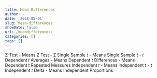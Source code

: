 ```yaml
---
title: Mean Differences
author: ~
date: '2018-05-01'
slug: mean-differences
showDate: false
url: /meandifferences/
categories: []
tags: []
---
```

Z-Test - Means
Z Test - Z
Single Sample *t* - Means
Single Sample *t* - *t*
Dependent *t* Averages - Means
Dependent *t* Differences - Means
Dependent *t* Repeated Measures 
Independent *t* - Means
Independent *t* - *t*
Independent *t* Delta - Means
Independent Proportions
